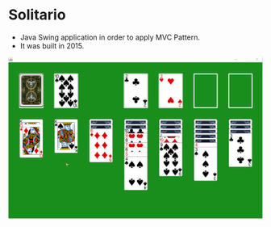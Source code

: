 # Solitario

*	Java Swing application in order to apply MVC Pattern.
*	It was built in 2015.


![alt text](solitario.png)


